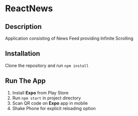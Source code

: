 # ReactNews
## Description
Application consisting of News Feed providing Infinite Scrolling
## Installation
Clone the repository and run `npm install`
## Run The App
1. Install <b>Expo</b> from Play Store
2. Run `npm start` in project directory
3. Scan QR code on <b>Expo</b> app in mobile 
4. Shake Phone for explicit reloading option
